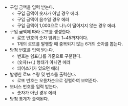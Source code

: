 - 구입 금액을 입력 받는다.
    - 구입 금액이 숫자가 아닐 경우 에러.
    - 구입 금액이 음수일 경우 에러
    - 구입 금액이 1,000으로 나누어 떨어지지 않는 경우 에러.
- 구입 금액에 따라 로또를 생성한다.
    - 로또 번호의 숫자 범위는 1~45까지이다.
    - 1개의 로또를 발행할 때 중복되지 않는 6개의 숫자를 뽑는다.
- 당첨 번호를 입력 받는다.
    - 번호는 쉼표(,)를 기준으로 구분한다.
    - (숫자)+(,) 형태가 아니면 에러
    - 띄어쓰기가 있으면 에러
- 발행한 로또 수량 및 번호를 출력한다.
  - 로또 번호는 오름차순으로 정렬하여 보여준다.
- 보너스 번호를 입력 받는다.
  - 숫자가 아닌 경우 에러
- 당첨 통계가 출력된다.